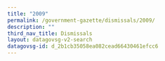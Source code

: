 ```yaml
---
title: "2009"
permalink: /government-gazette/dismissals/2009/
description: ""
third_nav_title: Dismissals
layout: datagovsg-v2-search
datagovsg-id: d_2b1cb35058ea082cead66430461efcc6
---
```

